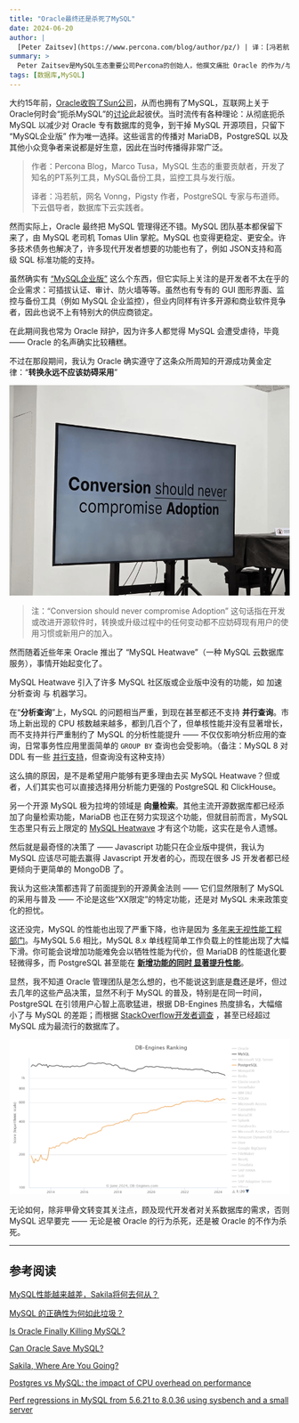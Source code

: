 ```yaml
---
title: "Oracle最终还是杀死了MySQL"
date: 2024-06-20
author: |
  [Peter Zaitsev](https://www.percona.com/blog/author/pz/) | 译：[冯若航](https://vonng.com)（[@Vonng](https://vonng.com/en/)） | [微信原文](https://mp.weixin.qq.com/s/1zlDPie_bVvP7eO6_uTkSw) | [Percona's Blog](https://www.percona.com/blog/is-oracle-finally-killing-mysql/)
summary: >
  Peter Zaitsev是MySQL生态重要公司Percona的创始人，他撰文痛批 Oracle 的作为/与不作为杀死了 MySQL。
tags: [数据库,MySQL]
---
```



大约15年前，[Oracle收购了Sun公司](https://www.oracle.com/corporate/pressrelease/oracle-buys-sun-042009.html)，从而也拥有了MySQL，互联网上关于Oracle何时会“扼杀MySQL”的[讨论](https://www.quora.com/Did-Oracle-buy-MySQL-in-order-to-kill-it)此起彼伏。当时流传有各种理论：从彻底扼杀 MySQL 以减少对 Oracle 专有数据库的竞争，到干掉 MySQL 开源项目，只留下 “MySQL企业版” 作为唯一选择。这些谣言的传播对 MariaDB，PostgreSQL 以及其他小众竞争者来说都是好生意，因此在当时传播得非常广泛。

> 作者：Percona Blog，Marco Tusa，MySQL 生态的重要贡献者，开发了知名的PT系列工具，MySQL备份工具，监控工具与发行版。
>
> 译者：冯若航，网名 Vonng，Pigsty 作者，PostgreSQL 专家与布道师。下云倡导者，数据库下云实践者。


然而实际上，Oracle 最终把 MySQL 管理得还不错。MySQL 团队基本都保留下来了，由 MySQL 老司机 Tomas Ulin 掌舵。MySQL 也变得更稳定、更安全。许多技术债务也解决了，许多现代开发者想要的功能也有了，例如 JSON支持和高级 SQL 标准功能的支持。

虽然确实有 [“MySQL企业版”](https://www.mysql.com/products/enterprise/) 这么个东西，但它实际上关注的是开发者不太在乎的企业需求：可插拔认证、审计、防火墙等等。虽然也有专有的 GUI 图形界面、监控与备份工具（例如 MySQL 企业监控），但业内同样有许多开源和商业软件竞争者，因此也说不上有特别大的供应商锁定。

在此期间我也常为 Oracle 辩护，因为许多人都觉得 MySQL 会遭受虐待，毕竟 —— Oracle 的名声确实比较糟糕。

不过在那段期间，我认为 Oracle 确实遵守了这条众所周知的开源成功黄金定律：“**转换永远不应该妨碍采用**”

![conversion.png](conversion.png)

> 注：“Conversion should never compromise Adoption” 这句话指在开发或改进开源软件时，转换或升级过程中的任何变动都不应妨碍现有用户的使用习惯或新用户的加入。

然而随着近些年来 Oracle 推出了 “MySQL Heatwave”（一种 MySQL 云数据库服务），事情开始起变化了。

MySQL Heatwave 引入了许多 MySQL 社区版或企业版中没有的功能，如 加速分析查询 与 机器学习。

在“**分析查询**”上，MySQL 的问题相当严重，到现在甚至都还不支持 **并行查询**。市场上新出现的 CPU 核数越来越多，都到几百个了，但单核性能并没有显著增长，而不支持并行严重制约了 MySQL 的分析性能提升 —— 不仅仅影响分析应用的查询，日常事务性应用里面简单的 `GROUP BY` 查询也会受影响。（备注：MySQL 8 对 DDL 有一些 [并行支持](https://dev.mysql.com/blog-archive/mysql80-innodb-parallel-threads-ddl/)，但查询没有这种支持）

这么搞的原因，是不是希望用户能够有更多理由去买 MySQL Heatwave？但或者，人们其实也可以直接选择用分析能力更强的 PostgreSQL 和 ClickHouse。

另一个开源 MySQL 极为拉垮的领域是 **向量检索**。其他主流开源数据库都已经添加了向量检索功能，MariaDB 也正在努力实现这个功能，但就目前而言，MySQL 生态里只有云上限定的  [MySQL Heatwave](https://blogs.oracle.com/mysql/post/introducing-vector-store-and-generative-ai-in-mysql-heatwave) 才有这个功能，这实在是令人遗憾。

然后就是最奇怪的决策了 —— Javascript 功能只在企业版中提供，我认为 MySQL 应该尽可能去赢得 Javascript 开发者的心，而现在很多 JS 开发者都已经更倾向于更简单的 MongoDB 了。

我认为这些决策都违背了前面提到的开源黄金法则 —— 它们显然限制了 MySQL 的采用与普及 —— 不论是这些“XX限定”的特定功能，还是对 MySQL 未来政策变化的担忧。

这还没完，MySQL 的性能也出现了严重下降，也许是因为 [多年来无视性能工程部门](https://smalldatum.blogspot.com/2024/04/sysbench-on-small-server-mariadb-and.html)。与MySQL 5.6 相比，MySQL 8.x 单线程简单工作负载上的性能出现了大幅下滑。你可能会说增加功能难免会以牺牲性能为代价，但 MariaDB 的性能退化要轻微得多，而 PostgreSQL 甚至能在 [**新增功能的同时 显著提升性能**](https://smalldatum.blogspot.com/2023/10/postgres-vs-mysql-impact-of-cpu.html)。

显然，我不知道 Oracle 管理团队是怎么想的，也不能说这到底是蠢还是坏，但过去几年的这些产品决策，显然不利于 MySQL 的普及，特别是在同一时间，PostgreSQL 在引领用户心智上高歌猛进，根据 DB-Engines 热度排名，大幅缩小了与 MySQL 的差距；而根据 [StackOverflow开发者调查](https://survey.stackoverflow.co/2023/#technology-most-popular-technologies) ，甚至已经超过 MySQL 成为最流行的数据库了。

![db-engine.png](db-engine.png)

无论如何，除非甲骨文转变其关注点，顾及现代开发者对关系数据库的需求，否则 MySQL 迟早要完 —— 无论是被 Oracle 的行为杀死，还是被 Oracle 的不作为杀死。



--------

## 参考阅读

[MySQL性能越来越差，Sakila将何去何从？](https://pigsty.cc/zh/blog/db/sakila-where-are-you-going/)

[MySQL 的正确性为何如此垃圾？](https://pigsty.cc/zh/blog/db/bad-mysql/)

[Is Oracle Finally Killing MySQL?](https://www.percona.com/blog/is-oracle-finally-killing-mysql/)

[Can Oracle Save MySQL?](https://www.percona.com/blog/can-oracle-save-mysql/)

[Sakila, Where Are You Going?](https://www.percona.com/blog/sakila-where-are-you-going/)

[Postgres vs MySQL: the impact of CPU overhead on performance](https://smalldatum.blogspot.com/2023/10/postgres-vs-mysql-impact-of-cpu.html)

[Perf regressions in MySQL from 5.6.21 to 8.0.36 using sysbench and a small server](https://smalldatum.blogspot.com/2024/02/perf-regressions-in-mysql-from-5621-to.html)

